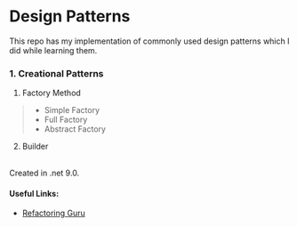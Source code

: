# Design Patterns

This repo has my implementation of commonly used design patterns which I did while learning them.

### 1. Creational Patterns
1. Factory Method
> - Simple Factory
> - Full Factory
> - Abstract Factory
2. Builder


<br>Created in .net 9.0.<br>
#### Useful Links:
- [Refactoring Guru](https://refactoring.guru/refactoring)